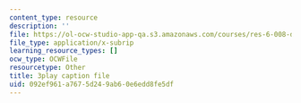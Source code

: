 ```yaml
---
content_type: resource
description: ''
file: https://ol-ocw-studio-app-qa.s3.amazonaws.com/courses/res-6-008-digital-signal-processing-spring-2011/092ef961a7675d249ab60e6edd8fe5df_rkvEM5Y3N60.vtt
file_type: application/x-subrip
learning_resource_types: []
ocw_type: OCWFile
resourcetype: Other
title: 3play caption file
uid: 092ef961-a767-5d24-9ab6-0e6edd8fe5df
---
```

